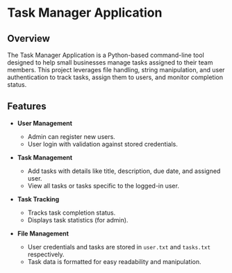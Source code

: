# Task Manager Application  

## Overview  
The Task Manager Application is a Python-based command-line tool designed to help small businesses manage tasks assigned to their team members. This project leverages file handling, string manipulation, and user authentication to track tasks, assign them to users, and monitor completion status.  

## Features  
- **User Management**  
  - Admin can register new users.  
  - User login with validation against stored credentials.  

- **Task Management**  
  - Add tasks with details like title, description, due date, and assigned user.  
  - View all tasks or tasks specific to the logged-in user.  

- **Task Tracking**  
  - Tracks task completion status.  
  - Displays task statistics (for admin).  

- **File Management**  
  - User credentials and tasks are stored in `user.txt` and `tasks.txt` respectively.  
  - Task data is formatted for easy readability and manipulation.  




